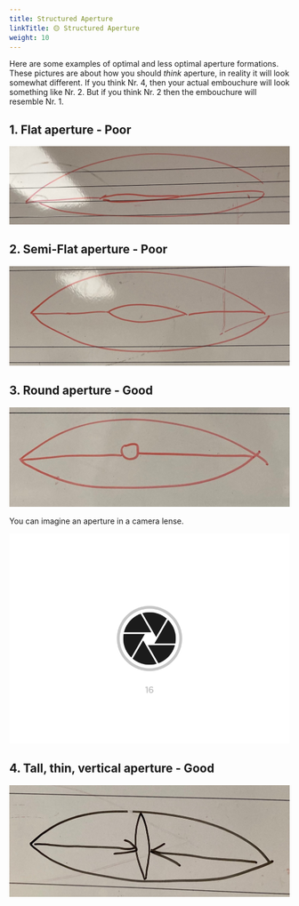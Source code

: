 ```yaml
---
title: Structured Aperture
linkTitle: 🟡 Structured Aperture
weight: 10
---
```


Here are some examples of optimal and less optimal aperture formations. These pictures are about how you should *think* aperture, in reality it will look somewhat different. If you think Nr. 4, then your actual embouchure will look something like Nr. 2. But if you think Nr. 2 then the embouchure will resemble Nr. 1.


## 1. Flat aperture - Poor

![aperture 1 - poor](./aperture1.jpg)

## 2. Semi-Flat aperture - Poor

![aperture 2 - poor](./aperture2.jpg)

## 3. Round aperture - Good

![aperture 3 - good](./aperture3.jpg)

You can imagine an aperture in a camera lense.

![aperture 3b - good](./camera-aperture.gif)

## 4. Tall, thin, vertical aperture - Good

![aperture 4 - good](./aperture4.jpg)
